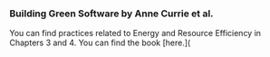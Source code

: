 ### Building Green Software by Anne Currie et al. 

You can find practices related to Energy and Resource Efficiency in Chapters 3 and 4. You can find the book [here.](
